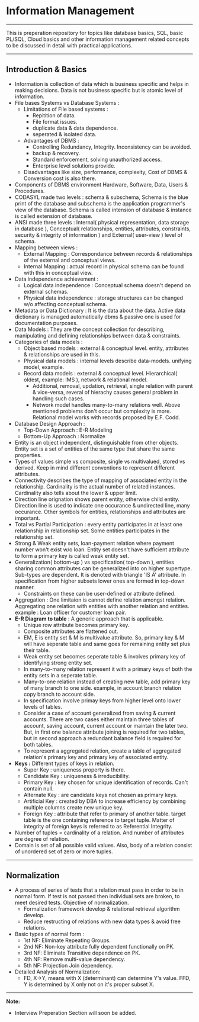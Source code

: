 # Information Management

---

This is preperation repository for topics like database basics, SQL, basic PL/SQL, Cloud basics and other information
management related concepts to be discussed in detail with practical applications.

---
## Introduction & Basics

* Information is collection of data which is business specific and helps in making decisions. Data is not business specific but is atomic level of information.
* File bases Systems vs Database Systems :
  * Limitations of File based systems :
      * Repitition of data.
      * File format issues.
      * duplicate data & data dependence.
      * seperated & isolated data.
  * Advantages of DBMS :
    * Controlling Redundancy, Integrity. Inconsistency can be avoided.
    * backup & recovery.
    * Standard enforcement, solving unauthorized access.
    * Enterprise level solutions provide.
  * Disadvantages like size, performance, complexity, Cost of DBMS & Conversion cost is also there.
* Components of DBMS environment Hardware, Software, Data, Users & Procedures.
* CODASYL made two levels : schema & subschema, Schema is the blue print of the database and subschema is the application programmer's view of the database. Schema is called intension of database & instance is called extension of database.
* ANSI made three levels : Internal( physical representation, data storage in database ), Conceptual( relationships, entities, attributes, constraints, security & integrity of information ) and External( user-view ) level of schema. 
* Mapping between views :
  * External Mapping : Correspondance between records & relationships of the external and conceptual views.
  * Internal Mapping : actual record in physical schema can be found with this in conceptual view.
* Data independence achievement :
  * Logical data independence : Conceptual schema doesn't depend on external schemas.
  * Physical data independence : storage structures can be changed w/o affecting conceptual schema.
* Metadata or Data Dictionary : It is the data about the data. Active data dictionary is managed automatically dbms & passive one is used for documentation purposes.
* Data Models : They are the concept collection for describing, manipulating and defining relationships between data & constraints.
* Categories of data models :
  * Object based models : external & conceptual level. entity, attributes & relationships are used in this. 
  * Physical data models : internal levels describe data-models. unifying model, example.
  * Record data models : external & conceptual level. Hierarchical( oldest, example: IMS ), network & relational model.
    * Additional, removal, updation, retrieval, single relation with parent & vice-versa, reveral of hierachy causes general problem in handling such cases.
    * Network model handles many-to-many relations well. Above mentioned problems don't occur but complexity is more. Relational model works with records proposed by E.F. Codd.
* Database Design Approach :
  * Top-Down Approach : E-R Modeling
  * Bottom-Up Approach : Normalize
* Entity is an object independent, distinguishable from other objects. Entity set is a set of entities of the same type that share the same properties.
* Types of values simple vs composite, single vs multivalued, stored vs derived. Keep in mind different conventions to represent different attributes.
* Connectivity describes the type of mapping of associated entity in the relationship. Cardinality is the actual number of related instances. Cardinality also tells about the lower & upper limit.
* Direction line orignation shows parent entity, otherwise  child entity. Direction line is used to indicate one occurance & undirected line, many occurance. Other symbols for entities, relationships and attributes are important.
* Total vs Partial Participation : every entity participates in at least one relationship in relationship set. Some entities participates in the relationship set.
* Strong & Weak entity sets, loan-payment relation where payment number won't exist w/o loan. Entity set doesn't have sufficient attribute to form a primary key is called weak entity set.
* Generalization( bottom-up ) vs specification( top-down ), entities sharing common attributes can be generalized into on higher supertype. Sub-types are dependent. It is denoted with triangle 'IS A' attribute. In specification from higher subsets lower ones are formed in top-down manner.
  * Constraints on these can be user-defined or attribute defined.
* Aggregation : One limitaion is cannot define relation amongst relation. Aggregating one relation with entities with another relation and entities. example : Loan officer for customer loan pair.
* __E-R Diagram to table__ : A generic approach that is applicable.
  * Unique row attribute becomes primary key.
  * Composite attributes are flattened out.
  * EM, E is entity set & M is multivalue attribute. So, primary key & M will have seperate table and same goes for remaining entity set plus their table.
  * Weak entity set becomes seperate table & involves primary key of identifying strong entity set.
  * In many-to-many relation represent it with a primary keys of both the entity sets in a seperate table.
  * Many-to-one relation instead of creating new table, add primary key of many branch to one side. example, in account branch relation copy branch to account side.
  * In specification involve primay keys from higher level onto lower levels of tables.
  * Consider a case of account generalized from saving & current accounts. There are two cases either maintain three tables of account, saving account, current account or maintain the later two. But, in first one balance attribute joining is required for two tables, but in second approach a redundant balance field is required for both tables.
  * To represent a aggregated relation, create a table of aggregated relation's primary key and primary key of associated entity.
* __Keys :__ Different types of keys in relation.
  * Super Key : uniqueness property is there.
  * Candidate Key : uniqueness & irreducibility.
  * Primary Key : key chosen for unique identification of records. Can't contain null. 
  * Alternate Key : are candidate keys not chosen as primary keys.
  * Artificial Key : created by DBA to increase efficiency by combining multiple columns create new unique key.
  * Foreign Key : attribute that refer to primary of another table. target table is the one containing reference to target tuple. Matter of integrity of foreign keys is referred to as Referential Integrity.
* Number of tuples = cardinality of a relation. And number of attributes are degree of relation.
* Domain is set of all possible valid values. Also, body of a relation consist of unordered set of zero or more tuples.

---
## Normalization

* A process of series of tests that a relation must pass in order to be in normal form. If test is not passed then individual sets are broken, to meet desired tests. Objective of normalization.
  * Formalization framework develop & relational retrieval algorithm develop.
  * Reduce restructing of relations with new data types & avoid free relations.
* Basic types of normal form :
  * 1st NF: Eliminate Repeating Groups.
  * 2nd NF: Non-key attribute fully dependent functionally on PK.
  * 3rd NF: Eliminate Transitive dependence on PK.
  * 4th NF: Remove multi-value dependency.
  * 5th NF: Projection Join dependency.
* Detailed Analysis of Normalization:
  * FD, X->Y, means with X (determinant) can determine Y's value. FFD, Y is determined by X only not on it's proper subset X.
---
__Note:__

* Interview Preperation Section will soon be added.
